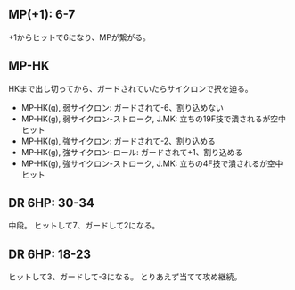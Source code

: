 ## MP(+1): 6-7

+1からヒットで6になり、MPが繋がる。

## MP-HK

HKまで出し切ってから、ガードされていたらサイクロンで択を迫る。

- MP-HK(g), 弱サイクロン: ガードされて-6、割り込めない
- MP-HK(g), 弱サイクロン-ストローク, J.MK: 立ちの19F技で潰されるが空中ヒット
- MP-HK(g), 強サイクロン: ガードされて-2、割り込める
- MP-HK(g), 強サイクロン-ロール: ガードされて+1、割り込める
- MP-HK(g), 強サイクロン-ストローク, J.MK: 立ちの4F技で潰されるが空中ヒット

## DR 6HP: 30-34

中段。
ヒットして7、ガードして2になる。

## DR 6HP: 18-23

ヒットして3、ガードして-3になる。
とりあえず当てて攻め継続。
